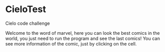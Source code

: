 # CieloTest
 Cielo code challenge
 
 Welcome to the word of marvel, here you can look the best comics in the world, you just need to run the program and see the last comics!
 You can see more information of the comic, just by clicking on the cell.
